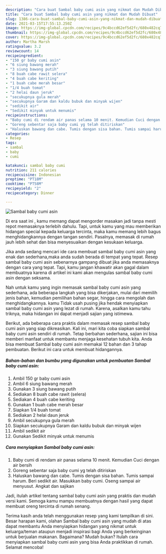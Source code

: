 ```yaml
---
description: "Cara buat Sambal baby cumi asin yang nikmat dan Mudah Dibuat"
title: "Cara buat Sambal baby cumi asin yang nikmat dan Mudah Dibuat"
slug: 1386-cara-buat-sambal-baby-cumi-asin-yang-nikmat-dan-mudah-dibuat
date: 2021-03-15T17:55:13.250Z
image: https://img-global.cpcdn.com/recipes/9c4bccd62ef5d2fc/680x482cq70/sambal-baby-cumi-asin-foto-resep-utama.jpg
thumbnail: https://img-global.cpcdn.com/recipes/9c4bccd62ef5d2fc/680x482cq70/sambal-baby-cumi-asin-foto-resep-utama.jpg
cover: https://img-global.cpcdn.com/recipes/9c4bccd62ef5d2fc/680x482cq70/sambal-baby-cumi-asin-foto-resep-utama.jpg
author: Martha Marsh
ratingvalue: 3.2
reviewcount: 14
recipeingredient:
- "150 gr baby cumi asin"
- "6 siung bawang merah"
- "3 siung bawang putih"
- "8 buah cabe rawit selera"
- "4 buah cabe keriting"
- "1 buah cabe merah besar"
- "1/4 buah tomat"
- "2 helai daun jeruk"
- "secukupnya gula merah"
- "secukupnya Garam dan kaldu bubuk dan minyak wijen"
- "sedikit air"
- "Sedikit minyak untuk menumis"
recipeinstructions:
- "Baby cumi di rendam air panas selama 10 menit. Kemudian Cuci dengan air bersih"
- "Goreng sebentar saja baby cumi yg telah ditiriskan"
- "Haluskan bawang dan cabe. Tumis dengan sisa bahan. Tumis sampai harum. Beri sedikit air. Masukkan baby cumi. Oseng sampai air menyusut. Angkat dan sajikan"
categories:
- Resep
tags:
- sambal
- baby
- cumi

katakunci: sambal baby cumi 
nutrition: 211 calories
recipecuisine: Indonesian
preptime: "PT18M"
cooktime: "PT58M"
recipeyield: "2"
recipecategory: Dinner

---
```



![Sambal baby cumi asin](https://img-global.cpcdn.com/recipes/9c4bccd62ef5d2fc/680x482cq70/sambal-baby-cumi-asin-foto-resep-utama.jpg)

Di era  saat ini , kamu memang dapat mengorder masakan jadi tanpa mesti repot memasaknya terlebih dahulu. Tapi, untuk kamu yang mau memberikan hidangan special kepada keluarga tercinta, maka kamu memang lebih bagus menghidangkannya dengan tangan sendiri. Pasalnya, memasak di rumah jauh lebih sehat dan bisa menyesuaikan dengan kesukaan keluarga.

Jika anda sedang mencari ide cara membuat sambal baby cumi asin yang enak dan sederhana,maka anda sudah berada di tempat yang tepat. Resep sambal baby cumi asin  sebenarnya gampang dibuat jika anda memasaknya dengan cara yang tepat. Tapi, kamu jangan khawatir akan gagal dalam membuatnya 
karena di artikel ini kami akan mengulas sambal baby cumi asin dengan seksama.  



Nah untuk kamu yang ingin memasak sambal baby cumi asin yang sederhana, ada beberapa langkah yang bisa dikerjakan, mulai dari memilih jenis bahan, kemudian pemilihan bahan segar, hingga cara mengolah dan menghidangkannya. kamu Tidak usah pusing jika hendak menyiapkan sambal baby cumi asin yang lezat di rumah. Karena, asalkan kamu  tahu triknya, maka hidangan ini dapat menjadi sajian yang istimewa.

Berikut, ada beberapa cara praktis  dalam memasak resep sambal baby cumi asin yang siap dikreasikan. Kali ini, mari kita coba siapkan sambal baby cumi asin sendiri di rumah. Tetap berbahan sederhana, sajian ini bisa memberi manfaat untuk membantu menjaga kesehatan tubuh kita. Anda bisa membuat Sambal baby cumi asin memakai 12 bahan dan 3 tahap pembuatan. Berikut ini cara untuk membuat hidangannya.

<!--inarticleads1-->

##### Bahan-bahan dan bumbu yang digunakan untuk pembuatan Sambal baby cumi asin:

1. Ambil 150 gr baby cumi asin
1. Ambil 6 siung bawang merah
1. Gunakan 3 siung bawang putih
1. Sediakan 8 buah cabe rawit (selera)
1. Sediakan 4 buah cabe keriting
1. Gunakan 1 buah cabe merah besar
1. Siapkan 1/4 buah tomat
1. Sediakan 2 helai daun jeruk
1. Ambil secukupnya gula merah
1. Siapkan secukupnya Garam dan kaldu bubuk dan minyak wijen
1. Ambil sedikit air
1. Gunakan Sedikit minyak untuk menumis




<!--inarticleads2-->

##### Cara menyiapkan Sambal baby cumi asin:

1. Baby cumi di rendam air panas selama 10 menit. Kemudian Cuci dengan air bersih
1. Goreng sebentar saja baby cumi yg telah ditiriskan
1. Haluskan bawang dan cabe. Tumis dengan sisa bahan. Tumis sampai harum. Beri sedikit air. Masukkan baby cumi. Oseng sampai air menyusut. Angkat dan sajikan




Jadi, itulah artikel tentang  sambal baby cumi asin  yang praktis dan mudah versi kami. Semoga kamu mampu membuatnya dengan hasil yang dapat membuat oreng tercinta di rumah senang. 

Terima kasih anda telah menggunakan resep yang kami tampilkan di sini. Besar harapan kami, olahan  Sambal baby cumi asin yang mudah di atas dapat membantu Anda menyiapkan hidangan yang nikmat untuk keluarga/teman ataupun menjadi inspirasi bagi Anda yang berkeinginan untuk berjualan makanan. Bagaimana? Mudah bukan? Itulah cara menyiapkan sambal baby cumi asin yang bisa Anda praktikkan di rumah. Selamat mencoba!


